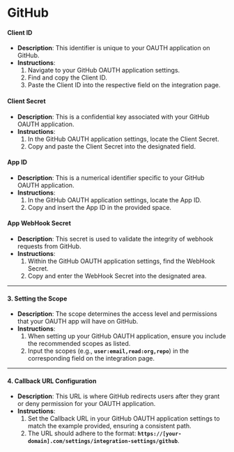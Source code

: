 # GitHub

#### **Client ID**

* **Description**: This identifier is unique to your OAUTH application on GitHub.
* **Instructions**:
  1. Navigate to your GitHub OAUTH application settings.
  2. Find and copy the Client ID.
  3. Paste the Client ID into the respective field on the integration page.

#### **Client Secret**

* **Description**: This is a confidential key associated with your GitHub OAUTH application.
* **Instructions**:
  1. In the GitHub OAUTH application settings, locate the Client Secret.
  2. Copy and paste the Client Secret into the designated field.

#### **App ID**

* **Description**: This is a numerical identifier specific to your GitHub OAUTH application.
* **Instructions**:
  1. In the GitHub OAUTH application settings, locate the App ID.
  2. Copy and insert the App ID in the provided space.

#### **App WebHook Secret**

* **Description**: This secret is used to validate the integrity of webhook requests from GitHub.
* **Instructions**:
  1. Within the GitHub OAUTH application settings, find the WebHook Secret.
  2. Copy and enter the WebHook Secret into the designated area.

***

#### **3. Setting the Scope**

* **Description**: The scope determines the access level and permissions that your OAUTH app will have on GitHub.
* **Instructions**:
  1. When setting up your GitHub OAUTH application, ensure you include the recommended scopes as listed.
  2. Input the scopes (e.g., **`user:email,read:org,repo`**) in the corresponding field on the integration page.

***

#### **4. Callback URL Configuration**

* **Description**: This URL is where GitHub redirects users after they grant or deny permission for your OAUTH application.
* **Instructions**:
  1. Set the Callback URL in your GitHub OAUTH application settings to match the example provided, ensuring a consistent path.
  2. The URL should adhere to the format: **`https://[your-domain].com/settings/integration-settings/github`**.
